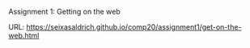 Assignment 1: Getting on the web

URL: https://seixasaldrich.github.io/comp20/assignment1/get-on-the-web.html
